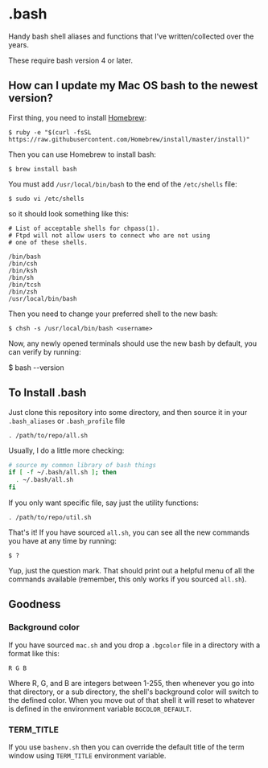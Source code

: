 # .bash

Handy bash shell aliases and functions that I've written/collected over the years.

These require bash version 4 or later.


## How can I update my Mac OS bash to the newest version?

First thing, you need to install [Homebrew](http://brew.sh/):

    $ ruby -e "$(curl -fsSL https://raw.githubusercontent.com/Homebrew/install/master/install)"


Then you can use Homebrew to install bash:

    $ brew install bash


You must add `/usr/local/bin/bash` to the end of the `/etc/shells` file:

    $ sudo vi /etc/shells

so it should look something like this:

    # List of acceptable shells for chpass(1).
    # Ftpd will not allow users to connect who are not using
    # one of these shells.

    /bin/bash
    /bin/csh
    /bin/ksh
    /bin/sh
    /bin/tcsh
    /bin/zsh
    /usr/local/bin/bash

Then you need to change your preferred shell to the new bash:

    $ chsh -s /usr/local/bin/bash <username>


Now, any newly opened terminals should use the new bash by default, you can verify by running:

$ bash --version


## To Install .bash

Just clone this repository into some directory, and then source it in your `.bash_aliases` or `.bash_profile` file

    . /path/to/repo/all.sh


Usually, I do a little more checking:

```sh
# source my common library of bash things
if [ -f ~/.bash/all.sh ]; then
  . ~/.bash/all.sh
fi
```

If you only want specific file, say just the utility functions:

    . /path/to/repo/util.sh

That's it! If you have sourced `all.sh`, you can see all the new commands you have at any time by running:

    $ ?

Yup, just the question mark. That should print out a helpful menu of all the commands available (remember, this only works if you sourced `all.sh`).


## Goodness

### Background color

If you have sourced `mac.sh` and you drop a `.bgcolor` file in a directory with a format like this:

    R G B

Where R, G, and B are integers between 1-255, then whenever you go into that directory, or a sub directory, the shell's background color will switch to the defined color. When you move out of that shell it will reset to whatever is defined in the environment variable `BGCOLOR_DEFAULT`.

### TERM_TITLE

If you use `bashenv.sh` then you can override the default title of the term window using `TERM_TITLE` environment variable.

